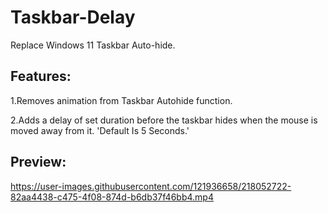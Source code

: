 # Taskbar-Delay
Replace Windows 11 Taskbar Auto-hide.


## Features:


1.Removes animation from Taskbar Autohide function.


2.Adds a delay of set duration before the taskbar hides when the mouse is moved away from it. 'Default Is 5 Seconds.'


## Preview:






https://user-images.githubusercontent.com/121936658/218052722-82aa4438-c475-4f08-874d-b6db37f46bb4.mp4





